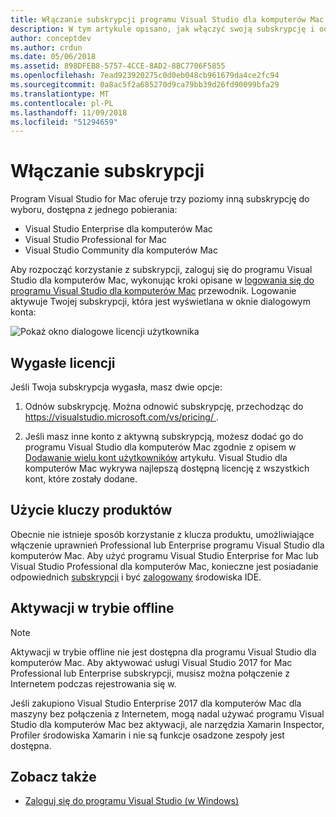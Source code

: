 ```yaml
---
title: Włączanie subskrypcji programu Visual Studio dla komputerów Mac
description: W tym artykule opisano, jak włączyć swoją subskrypcję i odblokowania funkcji w programie Visual Studio dla komputerów Mac za pomocą konta Microsoft
author: conceptdev
ms.author: crdun
ms.date: 05/06/2018
ms.assetid: 898DFEB8-5757-4CCE-8AD2-8BC7706F5855
ms.openlocfilehash: 7ead923920275c0d0eb048cb961679da4ce2fc94
ms.sourcegitcommit: 0a8ac5f2a685270d9ca79bb39d26fd90099bfa29
ms.translationtype: MT
ms.contentlocale: pl-PL
ms.lasthandoff: 11/09/2018
ms.locfileid: "51294659"
---
```

# <a name="enable-subscription"></a>Włączanie subskrypcji

Program Visual Studio for Mac oferuje trzy poziomy inną subskrypcję do wyboru, dostępna z jednego pobierania:

* Visual Studio Enterprise dla komputerów Mac
* Visual Studio Professional for Mac
* Visual Studio Community dla komputerów Mac

Aby rozpocząć korzystanie z subskrypcji, zaloguj się do programu Visual Studio dla komputerów Mac, wykonując kroki opisane w [logowania się do programu Visual Studio dla komputerów Mac](signing-in.md) przewodnik. Logowanie aktywuje Twojej subskrypcji, która jest wyświetlana w oknie dialogowym konta:

![Pokaż okno dialogowe licencji użytkownika](media/user-accounts-login.png)

## <a name="update-expired-licenses"></a>Wygasłe licencji

Jeśli Twoja subskrypcja wygasła, masz dwie opcje:

1. Odnów subskrypcję. Można odnowić subskrypcję, przechodząc do [ https://visualstudio.microsoft.com/vs/pricing/ ](https://visualstudio.microsoft.com/vs/pricing/).

2. Jeśli masz inne konto z aktywną subskrypcją, możesz dodać go do programu Visual Studio dla komputerów Mac zgodnie z opisem w [Dodawanie wielu kont użytkowników](signing-in.md) artykułu. Visual Studio dla komputerów Mac wykrywa najlepszą dostępną licencję z wszystkich kont, które zostały dodane.

## <a name="product-key-usage"></a>Użycie kluczy produktów

Obecnie nie istnieje sposób korzystanie z klucza produktu, umożliwiające włączenie uprawnień Professional lub Enterprise programu Visual Studio dla komputerów Mac. Aby użyć programu Visual Studio Enterprise for Mac lub Visual Studio Professional dla komputerów Mac, konieczne jest posiadanie odpowiednich [subskrypcji](https://visualstudio.microsoft.com/subscriptions/) i być [zalogowany](signing-in.md) środowiska IDE.

## <a name="offline-activation"></a>Aktywacji w trybie offline

> [!NOTE]
> Aktywacji w trybie offline nie jest dostępna dla programu Visual Studio dla komputerów Mac.
> Aby aktywować usługi Visual Studio 2017 for Mac Professional lub Enterprise subskrypcji, musisz można połączenie z Internetem podczas rejestrowania się w.

Jeśli zakupiono Visual Studio Enterprise 2017 dla komputerów Mac dla maszyny bez połączenia z Internetem, mogą nadal używać programu Visual Studio dla komputerów Mac bez aktywacji, ale narzędzia Xamarin Inspector, Profiler środowiska Xamarin i nie są funkcje osadzone zespoły jest dostępna.

## <a name="see-also"></a>Zobacz także

- [Zaloguj się do programu Visual Studio (w Windows)](/visualstudio/ide/signing-in-to-visual-studio)